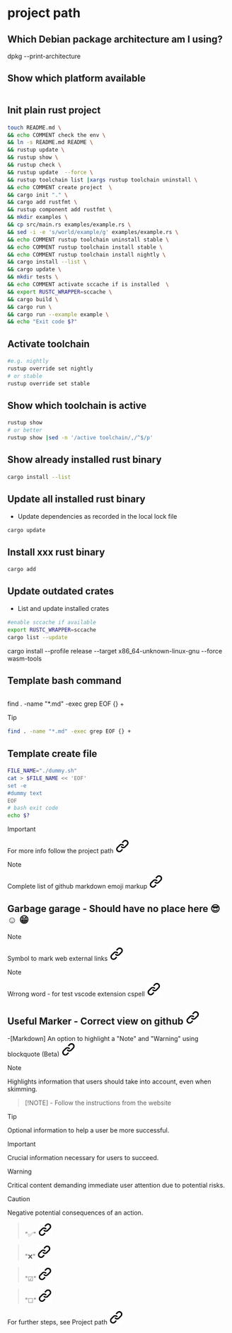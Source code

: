 # project path
<!-- keep the format -->
## Which Debian package architecture am I using?

dpkg --print-architecture

## Show which platform available
<!-- keep the format -->
```bash <!-- markdownlint-disable-line code-block-style -->

```
<!-- keep the format -->
## Init plain rust project
<!-- keep the format -->
```bash <!-- markdownlint-disable-line code-block-style -->
touch README.md \
&& echo COMMENT check the env \
&& ln -s README.md README \
&& rustup update \
&& rustup show \
&& rustup check \
&& rustup update  --force \
&& rustup toolchain list |xargs rustup toolchain uninstall \
&& echo COMMENT create project  \
&& cargo init "." \
&& cargo add rustfmt \
&& rustup component add rustfmt \
&& mkdir examples \
&& cp src/main.rs examples/example.rs \
&& sed -i -e 's/world/example/g' examples/example.rs \
&& echo COMMENT rustup toolchain uninstall stable \
&& echo COMMENT rustup toolchain install stable \
&& echo COMMENT rustup toolchain install nightly \
&& cargo install --list \
&& cargo update \
&& mkdir tests \
&& echo COMMENT activate sccache if is installed  \
&& export RUSTC_WRAPPER=sccache \
&& cargo build \
&& cargo run \
&& cargo run --example example \
&& echo "Exit code $?"
```
<!-- keep the format -->
## Activate toolchain
<!-- keep the format -->
```bash <!-- markdownlint-disable-line code-block-style -->
#e.g. nightly
rustup override set nightly
# or stable
rustup override set stable
```
<!-- keep the format -->
## Show which toolchain is active
<!-- keep the format -->
```bash <!-- markdownlint-disable-line code-block-style -->
rustup show
# or better
rustup show |sed -n '/active toolchain/,/^$/p'
```
<!-- keep the format -->
## Show already installed rust binary
<!-- keep the format -->
```bash <!-- markdownlint-disable-line code-block-style -->
cargo install --list
```
<!-- keep the format -->
## Update all installed rust binary
<!-- keep the format -->
- Update dependencies as recorded in the local lock file
<!-- keep the format -->
```bash <!-- markdownlint-disable-line code-block-style -->
cargo update
```
<!-- keep the format -->

## Install xxx rust binary
<!-- keep the format -->
```bash <!-- markdownlint-disable-line code-block-style -->
cargo add 
```
<!-- keep the format -->
## Update outdated crates
<!-- keep the format -->
- List and update installed crates
<!-- keep the format -->
```bash <!-- markdownlint-disable-line code-block-style -->
#enable sccache if available
export RUSTC_WRAPPER=sccache
cargo list --update
```
<!-- keep the format -->
cargo install --profile release --target x86_64-unknown-linux-gnu --force wasm-tools
<!-- keep the format -->
## Template bash command
<!-- keep the format -->
```bash <!-- markdownlint-disable-line code-block-style -->
```
<!-- keep the format -->
find . -name "*.md" -exec grep EOF {} +
<!-- keep the format -->
>[!TIP]
> <!-- keep the format -->
>```bash <!-- markdownlint-disable-line code-block-style -->
>find . -name "*.md" -exec grep EOF {} +
>```
><!-- keep the format -->
<!-- keep the format -->
## Template create file
<!-- keep the format -->
```bash <!-- markdownlint-disable-line code-block-style -->
FILE_NAME="./dummy.sh"
cat > $FILE_NAME << 'EOF'
set -e
#dummy text
EOF
# bash exit code
echo $?
```
<!-- keep the format -->
>[!IMPORTANT]
>For more info follow the project path [![alt text][1]](./project_path.md)
<!-- keep the format -->
>[!NOTE]
>Complete list of github markdown emoji markup [![alt text][1]](https://gist.github.com/rxaviers/7360908)
<!-- keep the format -->
## Garbage garage - Should have no place here :sunglasses: :relaxed: :grin:
<!-- keep the format -->
>[!NOTE]
>Symbol to mark web external links [![alt text][1]](./README.md)
<!-- spell-checker: disable  -->
<!-- keep the format -->
>[!NOTE]
> Wrrong word - for test vscode extension cspell [![alt text][1]](https://cspell.org/docs/Configuration/document-settings)
<!-- spell-checker: enable -->
<!-- keep the format -->
## Useful Marker - Correct view on github [![alt text][1]](https://github.com/MathiasStadler/rust_improve_build_time_debian)
<!-- keep the format -->
-[Markdown] An option to highlight a "Note" and "Warning" using blockquote (Beta) [![alt text][1]](https://github.com/orgs/community/discussions/16925)
<!-- -->
>[!NOTE]  
> Highlights information that users should take into account, even when skimming.
<!-- keep the format -->
>[!NOTE] - Follow the instructions from the website
<!-- keep the format -->
>[!TIP]
> Optional information to help a user be more successful.
<!-- keep the format -->
>[!IMPORTANT]  
> Crucial information necessary for users to succeed.
<!-- keep the format -->
>[!WARNING]  
> Critical content demanding immediate user attention due to potential risks.
<!-- keep the format -->
>[!CAUTION]
> Negative potential consequences of an action.
<!-- keep the format -->
>"✅" [![alt text][1]](https://www.symbolcopy.com/check-mark-symbol.html)
<!-- keep the format -->
>"❌" [![alt text][1]](https://www.symbolcopy.com/check-mark-symbol.html)
<!-- keep the format -->
>"☑" [![alt text][1]](https://www.symbolcopy.com/check-mark-symbol.html)
<!-- keep the format -->
>"☐" [![alt text][1]](https://www.symbolcopy.com/check-mark-symbol.html)

<!-- make folder and download the link sign vai curl -->
<!-- mkdir -p img && curl --create-dirs --output-dir img -O  "https://raw.githubusercontent.com/MathiasStadler/link_symbol_svg/refs/heads/main/link_symbol.svg"-->
<!-- Link sign - Don't Found a better way :-( - You know a better method? - **send me a email** -->
[1]: ./img/link_symbol.svg
<!-- keep the format -->
<!-- keep the format -->
For further steps, see Project path [![alt text][1]](project_path.md)
<!-- make folder and download the link sign vai curl -->
<!-- mkdir -p img && curl --create-dirs --output-dir img -O  "https://raw.githubusercontent.com/MathiasStadler/link_symbol_svg/refs/heads/main/link_symbol.svg"-->
<!-- Link sign - Don't Found a better way :-( - You know a better method? - **send me a email** -->
<!-- keep the format -->